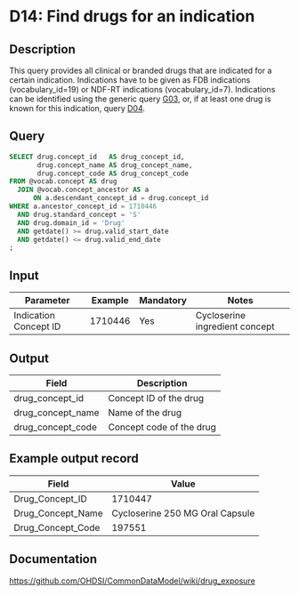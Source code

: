 <!---
Group:drug
Name:D14 Find drugs for an indication
Author:Patrick Ryan
CDM Version: 5.3
-->

# D14: Find drugs for an indication

## Description
This query provides all clinical or branded drugs that are indicated for a certain indication. Indications have to be given as FDB indications (vocabulary_id=19) or NDF-RT indications (vocabulary_id=7). Indications can be identified using the generic query  [G03](http://vocabqueries.omop.org/general-queries/g3), or, if at least one drug is known for this indication, query  [D04](http://vocabqueries.omop.org/drug-queries/d4).

## Query
```sql
SELECT drug.concept_id   AS drug_concept_id,
       drug.concept_name AS drug_concept_name,
       drug.concept_code AS drug_concept_code
FROM @vocab.concept AS drug
  JOIN @vocab.concept_ancestor AS a
      ON a.descendant_concept_id = drug.concept_id
WHERE a.ancestor_concept_id = 1710446
  AND drug.standard_concept = 'S'
  AND drug.domain_id = 'Drug'
  AND getdate() >= drug.valid_start_date 
  AND getdate() <= drug.valid_end_date
;
```

## Input

|  Parameter |  Example |  Mandatory |  Notes |
| --- | --- | --- | --- |
|  Indication Concept ID |  1710446 |  Yes | Cycloserine ingredient concept |

## Output

| Field |  Description |
| --- | --- |
|  drug_concept_id |  Concept ID of the drug |
|  drug_concept_name |  Name of the drug |
|  drug_concept_code |  Concept code of the drug |

## Example output record

|  Field |  Value |
| --- | --- |
|  Drug_Concept_ID |  1710447 |
|  Drug_Concept_Name |  Cycloserine 250 MG Oral Capsule |
|  Drug_Concept_Code |  197551 |

## Documentation
https://github.com/OHDSI/CommonDataModel/wiki/drug_exposure
